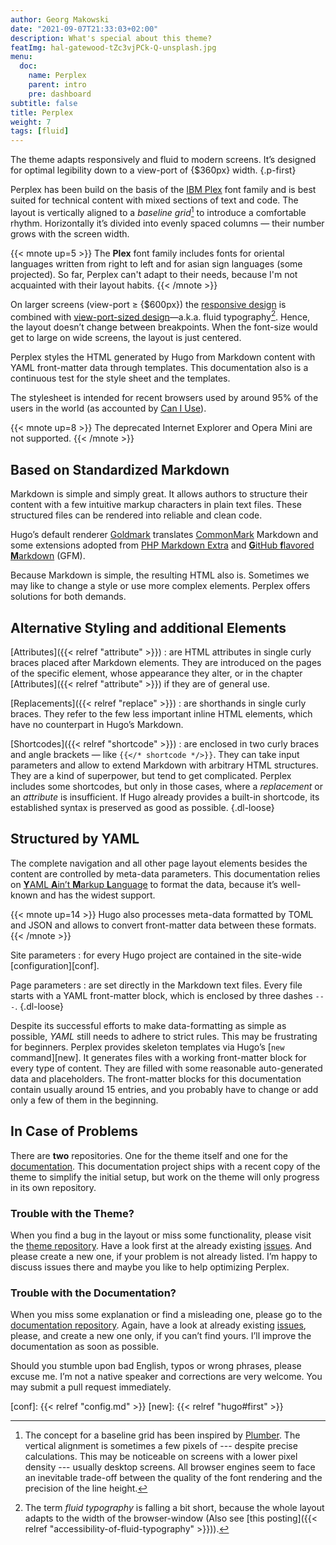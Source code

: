 ```yaml
---
author: Georg Makowski
date: "2021-09-07T21:33:03+02:00"
description: What's special about this theme?
featImg: hal-gatewood-tZc3vjPCk-Q-unsplash.jpg
menu:
  doc:
    name: Perplex
    parent: intro
    pre: dashboard
subtitle: false
title: Perplex
weight: 7
tags: [fluid]
---
```


The theme adapts responsively and fluid to modern screens. It’s designed for optimal legibility down to a view-port of {$360px} width.
{.p-first} <!--more-->

Perplex has been build on the basis of the [IBM Plex][plex] font family and is best suited for technical content with mixed sections of text and code. The layout is vertically aligned to a _baseline grid_[^1] to introduce a comfortable rhythm. Horizontally it’s divided into evenly spaced columns — their number grows with the screen width.

{{< mnote up=5 >}}
The **Plex** font family includes fonts for oriental languages written from right to left and for asian sign languages (some projected). So far, Perplex can't adapt to their needs, because I'm not acquainted with their layout habits.
{{< /mnote >}}

On larger screens (view-port &ge; {$600px}) the [responsive design][rd] is combined with [view-port-sized design][ptres]—a.k.a. fluid typography[^2]. Hence, the layout doesn’t change between breakpoints. When the font-size would get to large on wide screens, the layout is just centered.

Perplex styles the HTML generated by Hugo from Markdown content with YAML front-matter data through templates. This documentation also is a continuous test for the style sheet and the templates.

The stylesheet is intended for recent browsers used by around 95\% of the users in the world (as accounted by [Can I Use](https://caniuse.com)).

{{< mnote up=8 >}}
The deprecated Internet Explorer and Opera Mini are not supported.
{{< /mnote >}}

## Based on Standardized Markdown

Markdown is simple and simply great. It allows authors to structure their content with a few intuitive markup characters in plain text files. These structured files can be rendered into reliable and clean code.

Hugo’s default renderer [Goldmark][gmark] translates [CommonMark][cmark] Markdown and some extensions adopted from [PHP Markdown Extra][phpmex] and [**G**itHub **f**lavored **M**arkdown][gfmspec] (GFM).

Because Markdown is simple, the resulting HTML also is. Sometimes we may like to change a style or use more complex elements. Perplex offers solutions for both demands.

## Alternative Styling and additional Elements

[Attributes]({{< relref "attribute" >}})
: are HTML attributes in single curly braces placed after Markdown elements. They are introduced on the pages of the specific element, whose appearance they alter, or in the chapter [Attributes]({{< relref "attribute" >}}) if they are of general use.

[Replacements]({{< relref "replace" >}})
: are shorthands in single curly braces. They refer to the few less important inline HTML elements, which have no counterpart in Hugo’s Markdown.

[Shortcodes]({{< relref "shortcode" >}})
: are enclosed in two curly braces and angle brackets — like `{{</* shortcode */>}}`. They can take input parameters and allow to extend Markdown with arbitrary HTML structures. They are a kind of superpower, but tend to get complicated. Perplex includes some shortcodes, but only in those cases, where a _replacement_ or an _attribute_ is insufficient. If Hugo already provides a built-in shortcode, its established syntax is preserved as good as possible.
{.dl-loose}

## Structured by YAML

The complete navigation and all other page layout elements besides the content are controlled by meta-data parameters. This documentation relies on [**Y**AML **A**in’t **M**arkup **L**anguage](https://yaml.org) to format the data, because it’s well-known and has the widest support.

{{< mnote up=14 >}}
Hugo also processes meta-data formatted by TOML and JSON and allows to convert front-matter data between these formats.
{{< /mnote >}}

Site parameters
: for every Hugo project are contained in the site-wide [configuration][conf].

Page parameters
: are set directly in the Markdown text files. Every file starts with a YAML front-matter block, which is enclosed by three dashes `---`.
{.dl-loose}

Despite its successful efforts to make data-formatting as simple as possible, _YAML_ still needs to adhere to strict rules. This may be frustrating for beginners. Perplex provides skeleton templates via Hugo’s [`new` command][new]. It generates files with a working front-matter block for every type of content. They are filled with some reasonable auto-generated data and placeholders. The front-matter blocks for this documentation contain usually around 15 entries, and you probably have to change or add only a few of them in the beginning.

## In Case of Problems

There are **two** repositories. One for the theme itself and one for the [documentation][doc]. This documentation project ships with a recent copy of the theme to simplify the initial setup, but work on the theme will only progress in its own repository.

### Trouble with the Theme?

When you find a bug in the layout or miss some functionality, please visit the [theme repository][theme]. Have a look first at the already existing [issues][issue]. And please create a new one, if your problem is not already listed. I’m happy to discuss issues there and maybe you like to help optimizing Perplex.

### Trouble with the Documentation?

When you miss some explanation or find a misleading one, please go to the [documentation repository][doc]. Again, have a look at already existing [issues][docissue], please, and create a new one only, if you can’t find yours. I’ll improve the documentation as soon as possible.

Should you stumble upon bad English, typos or wrong phrases, please excuse me. I’m not a native speaker and corrections are very welcome. You may submit a pull request immediately.  

[^1]: The concept for a baseline grid has been inspired by [Plumber][plumber]. The vertical alignment is sometimes a few pixels of --- despite precise calculations. This may be noticeable on screens with a lower pixel density --- usually desktop screens. All browser engines seem to face an inevitable trade-off between the quality of the font rendering and the precision of the line height.

[^2]: The term _fluid typography_ is falling a bit short, because the whole layout adapts to the width of the browser-window (Also see [this posting]({{< relref "accessibility-of-fluid-typography" >}})).

[plumber]: https://jamonserrano.github.io/plumber-sass/
[plex]: https://ibm.com/plex
[rd]: https://alistapart.com/article/responsive-web-design/
[ptres]: https://practicaltypography.com/responsive-web-design.html
[theme]: https://github.com/bowman2001/perplex
[issue]: https://github.com/bowman2001/perplex/issues
[doc]: https://github.com/bowman2001/perplexdoc
[docissue]: https://github.com/bowman2001/perplexdoc/issues
[cmark]: https://commonmark.org "CommonMark project site"
[gmark]: https://github.com/yuin/goldmark "Goldmark repository"
[phpmex]: https://michelf.ca/projects/php-markdown/extra/ "PHP Markdown Extra site"
[gfmspec]: https://github.github.com/gfm "GitHub Flavored Markdown Specification"
[conf]: {{< relref "config.md" >}}
[new]: {{< relref "hugo#first" >}}
